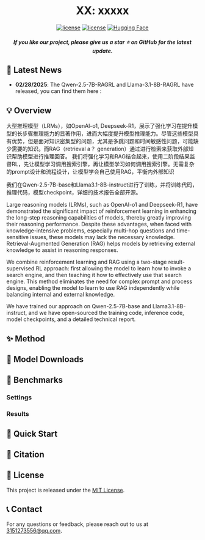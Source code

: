 
<h1 align="center"> XX: xxxxx</a></h1>


<div align="center"> 
<a href="https://github.com/SsmallSong/RLRAG/edit/main//LICENSE"><img src="https://img.shields.io/badge/Code_License-MIT-blue" alt="license"></a>
<a href="https://github.com/SsmallSong/RLRAG/edit/main//LICENSE"><img src="https://img.shields.io/badge/Model_License-MIT-blue" alt="license"></a>
<a href="[https://huggingface.co/collections/yulan-team/yulan-mini-676d214b24376739b00d95f3](https://github.com/SsmallSong/RLRAG)"><img alt="Hugging Face" src="https://img.shields.io/badge/%F0%9F%A4%97%20Hugging%20Face-blue?color=8A2BE2"></a>
 
</div>


<!-- <div align="center">
    <span style="display:inline-block; margin-right: 10px;">
        <a href="https://paperswithcode.com/sota/mathematical-reasoning-on-aime24?p=search-o1-agentic-search-enhanced-large">
            <img src="https://img.shields.io/endpoint.svg?url=https://paperswithcode.com/badge/search-o1-agentic-search-enhanced-large/mathematical-reasoning-on-aime24" alt="AIME24 Badge">
        </a>
    </span>
    <span style="display:inline-block; margin-right: 10px;">
        <a href="https://paperswithcode.com/sota/mathematical-reasoning-on-amc23?p=search-o1-agentic-search-enhanced-large">
            <img src="https://img.shields.io/endpoint.svg?url=https://paperswithcode.com/badge/search-o1-agentic-search-enhanced-large/mathematical-reasoning-on-amc23" alt="AMC23 Badge">
        </a>
    </span>
  <span style="display:inline-block; margin-right: 10px;">
        <a href="https://paperswithcode.com/sota/on-gpqa?p=search-o1-agentic-search-enhanced-large">
            <img src="https://img.shields.io/endpoint.svg?url=https://paperswithcode.com/badge/search-o1-agentic-search-enhanced-large/on-gpqa" alt="GPQA Badge">
        </a>
    </span>
</div> -->



<h5 align="center"> If you like our project, please give us a star ⭐ on GitHub for the latest update.</h5>

## 📣 Latest News
- **02/28/2025**: The Qwen-2.5-7B-RAGRL and Llama-3.1-8B-RAGRL have released, you can find them here : 

## 💡 Overview



大型推理模型（LRMs），如OpenAI-o1, Deepseek-R1，展示了强化学习在提升模型的长步骤推理能力的显著作用，进而大幅度提升模型推理能力。尽管这些模型具有优势，但是面对知识密集型的问题，尤其是多跳问题和时间敏感性问题，可能缺少需要的知识。而RAG（retrieval a？ generation）通过进行检索来获取外部知识帮助模型进行推理回答。
我们将强化学习和RAG结合起来，使用二阶段结果监督RL，先让模型学习调用搜索引擎，再让模型学习如何调用搜索引擎。无需复杂的prompt设计和流程设计，让模型学会自己使用RAG，平衡内外部知识

我们在Qwen-2.5-7B-base和Llama3.1-8B-instruct进行了训练，并将训练代码，推理代码，模型checkpoint，详细的技术报告全部开源。

Large reasoning models (LRMs), such as OpenAI-o1 and Deepseek-R1, have demonstrated the significant impact of reinforcement learning in enhancing the long-step reasoning capabilities of models, thereby greatly improving their reasoning performance. Despite these advantages, when faced with knowledge-intensive problems, especially multi-hop questions and time-sensitive issues, these models may lack the necessary knowledge. Retrieval-Augmented Generation (RAG) helps models by retrieving external knowledge to assist in reasoning responses.

We combine reinforcement learning and RAG using a two-stage result-supervised RL approach: first allowing the model to learn how to invoke a search engine, and then teaching it how to effectively use that search engine. This method eliminates the need for complex prompt and process designs, enabling the model to learn to use RAG independently while balancing internal and external knowledge.

We have trained our approach on Qwen-2.5-7B-base and Llama3.1-8B-instruct, and we have open-sourced the training code, inference code, model checkpoints, and a detailed technical report.

## ✨ Method


## 🔗 Model Downloads 


## 📄 Benchmarks
### Settings
### Results

## 🏃 Quick Start



## 📄 Citation



## 📄 License

This project is released under the [MIT License](LICENSE).

## 📞 Contact

For any questions or feedback, please reach out to us at [3151273556@qq.com](3151273556@qq.com).
